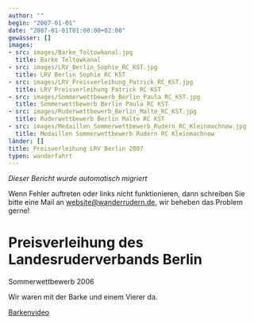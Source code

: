 ```yaml
---
author: ""
begin: "2007-01-01"
date: "2007-01-01T01:00:00+02:00"
gewässer: []
images:
- src: images/Barke_Teltowkanal.jpg
  title: Barke Teltowkanal
- src: images/LRV_Berlin_Sophie_RC_KST.jpg
  title: LRV Berlin Sophie RC KST
- src: images/LRV_Preisverleihung_Patrick_RC_KST.jpg
  title: LRV Preisverleihung Patrick RC KST
- src: images/Sommerwettbewerb_Berlin_Paula_RC_KST.jpg
  title: Sommerwettbewerb Berlin Paula RC KST
- src: images/Ruderwettbewerb_Berlin_Malte_RC_KST.jpg
  title: Ruderwettbewerb Berlin Malte RC KST
- src: images/Medaillen_Sommerwettbewerb_Rudern_RC_Kleinmachnow.jpg
  title: Medaillen Sommerwettbewerb Rudern RC Kleinmachnow
länder: []
title: Preisverleihung LRV Berlin 2007
typen: wanderfahrt
---
```



*Dieser Bericht wurde automatisch migriert*

Wenn Fehler auftreten oder links nicht funktionieren, dann schreiben Sie bitte eine Mail an website@wanderrudern.de, wir beheben das Problem gerne!



# Preisverleihung des Landesruderverbands Berlin


Sommerwettbewerb 2006

Wir waren mit der Barke und einem Vierer da.

[Barkenvideo](/berichte/2007/barkenvideo_teltowkanal_2007)
